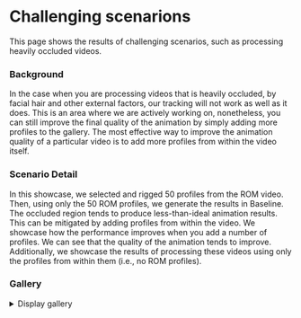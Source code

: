 # Challenging scenarions
This page shows the results of challenging scenarios, such as processing heavily occluded videos.

### Background
In the case when you are processing videos that is heavily occluded, by facial hair and other external factors, our tracking will not work as well as it does. This is an area where we are actively working on, nonetheless, you can still improve the final quality of the animation by simply adding more profiles to the gallery. The most effective way to improve the animation quality of a particular video is to add more profiles from within the video itself.

### Scenario Detail
In this showcase, we selected and rigged 50 profiles from the ROM video. Then, using only the 50 ROM profiles, we generate the results in Baseline. The occluded region tends to produce less-than-ideal animation results. \
This can be mitigated by adding profiles from within the video. We showcase how the performance improves when you add a number of profiles. We can see that the quality of the animation tends to improve. \
Additionally, we showcase the results of processing these videos using only the profiles from within them (i.e., no ROM profiles).

### Gallery
<details>
  <summary >Display gallery</summary>

| Performance Video | Baseline (50+0 Profiles) | 50+2 Profiles | 50+5 Profiles | 50+10 Profiles | 0+10 Profiles |
| --------- | --------- | --------- | --------- | --------- | --------- |
| <video height="300" controls><source src="https://github.com/ZukunFCS/artifacts/raw/refs/heads/master/benchmarks/common/challenging_reference_set/cheek_pull_both_t01.mp4" type="video/mp4"></video> |<video height="300" controls><source src="https://github.com/ZukunFCS/artifacts/raw/refs/heads/master/benchmarks/profile_counts/baseline/cheek_pull_both_t01.mp4" type="video/mp4"></video> |<video height="300" controls><source src="https://github.com/ZukunFCS/artifacts/raw/refs/heads/master/benchmarks/profile_counts/p_2/cheek_pull_both_t01.mp4" type="video/mp4"></video> |<video height="300" controls><source src="https://github.com/ZukunFCS/artifacts/raw/refs/heads/master/benchmarks/profile_counts/p_5/cheek_pull_both_t01.mp4" type="video/mp4"></video> |<video height="300" controls><source src="https://github.com/ZukunFCS/artifacts/raw/refs/heads/master/benchmarks/profile_counts/p_10/cheek_pull_both_t01.mp4" type="video/mp4"></video> |<video height="300" controls><source src="https://github.com/ZukunFCS/artifacts/raw/refs/heads/master/benchmarks/profile_counts/v_10/cheek_pull_both_t01.mp4" type="video/mp4"></video> |
| <video height="300" controls><source src="https://github.com/ZukunFCS/artifacts/raw/refs/heads/master/benchmarks/common/challenging_reference_set/cheek_pull_right_t01.mp4" type="video/mp4"></video> |<video height="300" controls><source src="https://github.com/ZukunFCS/artifacts/raw/refs/heads/master/benchmarks/profile_counts/baseline/cheek_pull_right_t01.mp4" type="video/mp4"></video> |<video height="300" controls><source src="https://github.com/ZukunFCS/artifacts/raw/refs/heads/master/benchmarks/profile_counts/p_2/cheek_pull_right_t01.mp4" type="video/mp4"></video> |<video height="300" controls><source src="https://github.com/ZukunFCS/artifacts/raw/refs/heads/master/benchmarks/profile_counts/p_5/cheek_pull_right_t01.mp4" type="video/mp4"></video> |<video height="300" controls><source src="https://github.com/ZukunFCS/artifacts/raw/refs/heads/master/benchmarks/profile_counts/p_10/cheek_pull_right_t01.mp4" type="video/mp4"></video> |<video height="300" controls><source src="https://github.com/ZukunFCS/artifacts/raw/refs/heads/master/benchmarks/profile_counts/v_10/cheek_pull_right_t01.mp4" type="video/mp4"></video> |
| <video height="300" controls><source src="https://github.com/ZukunFCS/artifacts/raw/refs/heads/master/benchmarks/common/challenging_reference_set/down_normal_t01.mp4" type="video/mp4"></video> |<video height="300" controls><source src="https://github.com/ZukunFCS/artifacts/raw/refs/heads/master/benchmarks/profile_counts/baseline/down_normal_t01.mp4" type="video/mp4"></video> |<video height="300" controls><source src="https://github.com/ZukunFCS/artifacts/raw/refs/heads/master/benchmarks/profile_counts/p_2/down_normal_t01.mp4" type="video/mp4"></video> |<video height="300" controls><source src="https://github.com/ZukunFCS/artifacts/raw/refs/heads/master/benchmarks/profile_counts/p_5/down_normal_t01.mp4" type="video/mp4"></video> |<video height="300" controls><source src="https://github.com/ZukunFCS/artifacts/raw/refs/heads/master/benchmarks/profile_counts/p_10/down_normal_t01.mp4" type="video/mp4"></video> |<video height="300" controls><source src="https://github.com/ZukunFCS/artifacts/raw/refs/heads/master/benchmarks/profile_counts/v_10/down_normal_t01.mp4" type="video/mp4"></video> |
| <video height="300" controls><source src="https://github.com/ZukunFCS/artifacts/raw/refs/heads/master/benchmarks/common/challenging_reference_set/down_silence_t01.mp4" type="video/mp4"></video> |<video height="300" controls><source src="https://github.com/ZukunFCS/artifacts/raw/refs/heads/master/benchmarks/profile_counts/baseline/down_silence_t01.mp4" type="video/mp4"></video> |<video height="300" controls><source src="https://github.com/ZukunFCS/artifacts/raw/refs/heads/master/benchmarks/profile_counts/p_2/down_silence_t01.mp4" type="video/mp4"></video> |<video height="300" controls><source src="https://github.com/ZukunFCS/artifacts/raw/refs/heads/master/benchmarks/profile_counts/p_5/down_silence_t01.mp4" type="video/mp4"></video> |<video height="300" controls><source src="https://github.com/ZukunFCS/artifacts/raw/refs/heads/master/benchmarks/profile_counts/p_10/down_silence_t01.mp4" type="video/mp4"></video> |<video height="300" controls><source src="https://github.com/ZukunFCS/artifacts/raw/refs/heads/master/benchmarks/profile_counts/v_10/down_silence_t01.mp4" type="video/mp4"></video> |
| <video height="300" controls><source src="https://github.com/ZukunFCS/artifacts/raw/refs/heads/master/benchmarks/common/challenging_reference_set/eye_scratch_both_t01.mp4" type="video/mp4"></video> |<video height="300" controls><source src="https://github.com/ZukunFCS/artifacts/raw/refs/heads/master/benchmarks/profile_counts/baseline/eye_scratch_both_t01.mp4" type="video/mp4"></video> |<video height="300" controls><source src="https://github.com/ZukunFCS/artifacts/raw/refs/heads/master/benchmarks/profile_counts/p_2/eye_scratch_both_t01.mp4" type="video/mp4"></video> |<video height="300" controls><source src="https://github.com/ZukunFCS/artifacts/raw/refs/heads/master/benchmarks/profile_counts/p_5/eye_scratch_both_t01.mp4" type="video/mp4"></video> |<video height="300" controls><source src="https://github.com/ZukunFCS/artifacts/raw/refs/heads/master/benchmarks/profile_counts/p_10/eye_scratch_both_t01.mp4" type="video/mp4"></video> |<video height="300" controls><source src="https://github.com/ZukunFCS/artifacts/raw/refs/heads/master/benchmarks/profile_counts/v_10/eye_scratch_both_t01.mp4" type="video/mp4"></video> |
| <video height="300" controls><source src="https://github.com/ZukunFCS/artifacts/raw/refs/heads/master/benchmarks/common/challenging_reference_set/eye_scratch_left_t01.mp4" type="video/mp4"></video> |<video height="300" controls><source src="https://github.com/ZukunFCS/artifacts/raw/refs/heads/master/benchmarks/profile_counts/baseline/eye_scratch_left_t01.mp4" type="video/mp4"></video> |<video height="300" controls><source src="https://github.com/ZukunFCS/artifacts/raw/refs/heads/master/benchmarks/profile_counts/p_2/eye_scratch_left_t01.mp4" type="video/mp4"></video> |<video height="300" controls><source src="https://github.com/ZukunFCS/artifacts/raw/refs/heads/master/benchmarks/profile_counts/p_5/eye_scratch_left_t01.mp4" type="video/mp4"></video> |<video height="300" controls><source src="https://github.com/ZukunFCS/artifacts/raw/refs/heads/master/benchmarks/profile_counts/p_10/eye_scratch_left_t01.mp4" type="video/mp4"></video> |<video height="300" controls><source src="https://github.com/ZukunFCS/artifacts/raw/refs/heads/master/benchmarks/profile_counts/v_10/eye_scratch_left_t01.mp4" type="video/mp4"></video> |
| <video height="300" controls><source src="https://github.com/ZukunFCS/artifacts/raw/refs/heads/master/benchmarks/common/challenging_reference_set/eyemask_normal_t01.mp4" type="video/mp4"></video> |<video height="300" controls><source src="https://github.com/ZukunFCS/artifacts/raw/refs/heads/master/benchmarks/profile_counts/baseline/eyemask_normal_t01.mp4" type="video/mp4"></video> |<video height="300" controls><source src="https://github.com/ZukunFCS/artifacts/raw/refs/heads/master/benchmarks/profile_counts/p_2/eyemask_normal_t01.mp4" type="video/mp4"></video> |<video height="300" controls><source src="https://github.com/ZukunFCS/artifacts/raw/refs/heads/master/benchmarks/profile_counts/p_5/eyemask_normal_t01.mp4" type="video/mp4"></video> |<video height="300" controls><source src="https://github.com/ZukunFCS/artifacts/raw/refs/heads/master/benchmarks/profile_counts/p_10/eyemask_normal_t01.mp4" type="video/mp4"></video> |<video height="300" controls><source src="https://github.com/ZukunFCS/artifacts/raw/refs/heads/master/benchmarks/profile_counts/v_10/eyemask_normal_t01.mp4" type="video/mp4"></video> |
| <video height="300" controls><source src="https://github.com/ZukunFCS/artifacts/raw/refs/heads/master/benchmarks/common/challenging_reference_set/eyepatch_normal_t01.mp4" type="video/mp4"></video> |<video height="300" controls><source src="https://github.com/ZukunFCS/artifacts/raw/refs/heads/master/benchmarks/profile_counts/baseline/eyepatch_normal_t01.mp4" type="video/mp4"></video> |<video height="300" controls><source src="https://github.com/ZukunFCS/artifacts/raw/refs/heads/master/benchmarks/profile_counts/p_2/eyepatch_normal_t01.mp4" type="video/mp4"></video> |<video height="300" controls><source src="https://github.com/ZukunFCS/artifacts/raw/refs/heads/master/benchmarks/profile_counts/p_5/eyepatch_normal_t01.mp4" type="video/mp4"></video> |<video height="300" controls><source src="https://github.com/ZukunFCS/artifacts/raw/refs/heads/master/benchmarks/profile_counts/p_10/eyepatch_normal_t01.mp4" type="video/mp4"></video> |<video height="300" controls><source src="https://github.com/ZukunFCS/artifacts/raw/refs/heads/master/benchmarks/profile_counts/v_10/eyepatch_normal_t01.mp4" type="video/mp4"></video> |
| <video height="300" controls><source src="https://github.com/ZukunFCS/artifacts/raw/refs/heads/master/benchmarks/common/challenging_reference_set/Gendou_normal_t01.mp4" type="video/mp4"></video> |<video height="300" controls><source src="https://github.com/ZukunFCS/artifacts/raw/refs/heads/master/benchmarks/profile_counts/baseline/Gendou_normal_t01.mp4" type="video/mp4"></video> |<video height="300" controls><source src="https://github.com/ZukunFCS/artifacts/raw/refs/heads/master/benchmarks/profile_counts/p_2/Gendou_normal_t01.mp4" type="video/mp4"></video> |<video height="300" controls><source src="https://github.com/ZukunFCS/artifacts/raw/refs/heads/master/benchmarks/profile_counts/p_5/Gendou_normal_t01.mp4" type="video/mp4"></video> |<video height="300" controls><source src="https://github.com/ZukunFCS/artifacts/raw/refs/heads/master/benchmarks/profile_counts/p_10/Gendou_normal_t01.mp4" type="video/mp4"></video> |<video height="300" controls><source src="https://github.com/ZukunFCS/artifacts/raw/refs/heads/master/benchmarks/profile_counts/v_10/Gendou_normal_t01.mp4" type="video/mp4"></video> |
| <video height="300" controls><source src="https://github.com/ZukunFCS/artifacts/raw/refs/heads/master/benchmarks/common/challenging_reference_set/glasses_normal_t01.mp4" type="video/mp4"></video> |<video height="300" controls><source src="https://github.com/ZukunFCS/artifacts/raw/refs/heads/master/benchmarks/profile_counts/baseline/glasses_normal_t01.mp4" type="video/mp4"></video> |<video height="300" controls><source src="https://github.com/ZukunFCS/artifacts/raw/refs/heads/master/benchmarks/profile_counts/p_2/glasses_normal_t01.mp4" type="video/mp4"></video> |<video height="300" controls><source src="https://github.com/ZukunFCS/artifacts/raw/refs/heads/master/benchmarks/profile_counts/p_5/glasses_normal_t01.mp4" type="video/mp4"></video> |<video height="300" controls><source src="https://github.com/ZukunFCS/artifacts/raw/refs/heads/master/benchmarks/profile_counts/p_10/glasses_normal_t01.mp4" type="video/mp4"></video> |<video height="300" controls><source src="https://github.com/ZukunFCS/artifacts/raw/refs/heads/master/benchmarks/profile_counts/v_10/glasses_normal_t01.mp4" type="video/mp4"></video> |
| <video height="300" controls><source src="https://github.com/ZukunFCS/artifacts/raw/refs/heads/master/benchmarks/common/challenging_reference_set/hide_right_normal_t01.mp4" type="video/mp4"></video> |<video height="300" controls><source src="https://github.com/ZukunFCS/artifacts/raw/refs/heads/master/benchmarks/profile_counts/baseline/hide_right_normal_t01.mp4" type="video/mp4"></video> |<video height="300" controls><source src="https://github.com/ZukunFCS/artifacts/raw/refs/heads/master/benchmarks/profile_counts/p_2/hide_right_normal_t01.mp4" type="video/mp4"></video> |<video height="300" controls><source src="https://github.com/ZukunFCS/artifacts/raw/refs/heads/master/benchmarks/profile_counts/p_5/hide_right_normal_t01.mp4" type="video/mp4"></video> |<video height="300" controls><source src="https://github.com/ZukunFCS/artifacts/raw/refs/heads/master/benchmarks/profile_counts/p_10/hide_right_normal_t01.mp4" type="video/mp4"></video> |<video height="300" controls><source src="https://github.com/ZukunFCS/artifacts/raw/refs/heads/master/benchmarks/profile_counts/v_10/hide_right_normal_t01.mp4" type="video/mp4"></video> |
| <video height="300" controls><source src="https://github.com/ZukunFCS/artifacts/raw/refs/heads/master/benchmarks/common/challenging_reference_set/kurohige_normal_t01.mp4" type="video/mp4"></video> |<video height="300" controls><source src="https://github.com/ZukunFCS/artifacts/raw/refs/heads/master/benchmarks/profile_counts/baseline/kurohige_normal_t01.mp4" type="video/mp4"></video> |<video height="300" controls><source src="https://github.com/ZukunFCS/artifacts/raw/refs/heads/master/benchmarks/profile_counts/p_2/kurohige_normal_t01.mp4" type="video/mp4"></video> |<video height="300" controls><source src="https://github.com/ZukunFCS/artifacts/raw/refs/heads/master/benchmarks/profile_counts/p_5/kurohige_normal_t01.mp4" type="video/mp4"></video> |<video height="300" controls><source src="https://github.com/ZukunFCS/artifacts/raw/refs/heads/master/benchmarks/profile_counts/p_10/kurohige_normal_t01.mp4" type="video/mp4"></video> |<video height="300" controls><source src="https://github.com/ZukunFCS/artifacts/raw/refs/heads/master/benchmarks/profile_counts/v_10/kurohige_normal_t01.mp4" type="video/mp4"></video> |
| <video height="300" controls><source src="https://github.com/ZukunFCS/artifacts/raw/refs/heads/master/benchmarks/common/challenging_reference_set/mask_normal_t01.mp4" type="video/mp4"></video> |<video height="300" controls><source src="https://github.com/ZukunFCS/artifacts/raw/refs/heads/master/benchmarks/profile_counts/baseline/mask_normal_t01.mp4" type="video/mp4"></video> |<video height="300" controls><source src="https://github.com/ZukunFCS/artifacts/raw/refs/heads/master/benchmarks/profile_counts/p_2/mask_normal_t01.mp4" type="video/mp4"></video> |<video height="300" controls><source src="https://github.com/ZukunFCS/artifacts/raw/refs/heads/master/benchmarks/profile_counts/p_5/mask_normal_t01.mp4" type="video/mp4"></video> |<video height="300" controls><source src="https://github.com/ZukunFCS/artifacts/raw/refs/heads/master/benchmarks/profile_counts/p_10/mask_normal_t01.mp4" type="video/mp4"></video> |<video height="300" controls><source src="https://github.com/ZukunFCS/artifacts/raw/refs/heads/master/benchmarks/profile_counts/v_10/mask_normal_t01.mp4" type="video/mp4"></video> |
| <video height="300" controls><source src="https://github.com/ZukunFCS/artifacts/raw/refs/heads/master/benchmarks/common/challenging_reference_set/shirohige_normal_t01.mp4" type="video/mp4"></video> |<video height="300" controls><source src="https://github.com/ZukunFCS/artifacts/raw/refs/heads/master/benchmarks/profile_counts/baseline/shirohige_normal_t01.mp4" type="video/mp4"></video> |<video height="300" controls><source src="https://github.com/ZukunFCS/artifacts/raw/refs/heads/master/benchmarks/profile_counts/p_2/shirohige_normal_t01.mp4" type="video/mp4"></video> |<video height="300" controls><source src="https://github.com/ZukunFCS/artifacts/raw/refs/heads/master/benchmarks/profile_counts/p_5/shirohige_normal_t01.mp4" type="video/mp4"></video> |<video height="300" controls><source src="https://github.com/ZukunFCS/artifacts/raw/refs/heads/master/benchmarks/profile_counts/p_10/shirohige_normal_t01.mp4" type="video/mp4"></video> |<video height="300" controls><source src="https://github.com/ZukunFCS/artifacts/raw/refs/heads/master/benchmarks/profile_counts/v_10/shirohige_normal_t01.mp4" type="video/mp4"></video> |
| <video height="300" controls><source src="https://github.com/ZukunFCS/artifacts/raw/refs/heads/master/benchmarks/common/challenging_reference_set/tobacco_disgyst_t01.mp4" type="video/mp4"></video> |<video height="300" controls><source src="https://github.com/ZukunFCS/artifacts/raw/refs/heads/master/benchmarks/profile_counts/baseline/tobacco_disgyst_t01.mp4" type="video/mp4"></video> |<video height="300" controls><source src="https://github.com/ZukunFCS/artifacts/raw/refs/heads/master/benchmarks/profile_counts/p_2/tobacco_disgyst_t01.mp4" type="video/mp4"></video> |<video height="300" controls><source src="https://github.com/ZukunFCS/artifacts/raw/refs/heads/master/benchmarks/profile_counts/p_5/tobacco_disgyst_t01.mp4" type="video/mp4"></video> |<video height="300" controls><source src="https://github.com/ZukunFCS/artifacts/raw/refs/heads/master/benchmarks/profile_counts/p_10/tobacco_disgyst_t01.mp4" type="video/mp4"></video> |<video height="300" controls><source src="https://github.com/ZukunFCS/artifacts/raw/refs/heads/master/benchmarks/profile_counts/v_10/tobacco_disgyst_t01.mp4" type="video/mp4"></video> |
| <video height="300" controls><source src="https://github.com/ZukunFCS/artifacts/raw/refs/heads/master/benchmarks/common/challenging_reference_set/tobacco_normal_t03.mp4" type="video/mp4"></video> |<video height="300" controls><source src="https://github.com/ZukunFCS/artifacts/raw/refs/heads/master/benchmarks/profile_counts/baseline/tobacco_normal_t03.mp4" type="video/mp4"></video> |<video height="300" controls><source src="https://github.com/ZukunFCS/artifacts/raw/refs/heads/master/benchmarks/profile_counts/p_2/tobacco_normal_t03.mp4" type="video/mp4"></video> |<video height="300" controls><source src="https://github.com/ZukunFCS/artifacts/raw/refs/heads/master/benchmarks/profile_counts/p_5/tobacco_normal_t03.mp4" type="video/mp4"></video> |<video height="300" controls><source src="https://github.com/ZukunFCS/artifacts/raw/refs/heads/master/benchmarks/profile_counts/p_10/tobacco_normal_t03.mp4" type="video/mp4"></video> |<video height="300" controls><source src="https://github.com/ZukunFCS/artifacts/raw/refs/heads/master/benchmarks/profile_counts/v_10/tobacco_normal_t03.mp4" type="video/mp4"></video> |
| <video height="300" controls><source src="https://github.com/ZukunFCS/artifacts/raw/refs/heads/master/benchmarks/common/challenging_reference_set/yubibue_normal_t01.mp4" type="video/mp4"></video> |<video height="300" controls><source src="https://github.com/ZukunFCS/artifacts/raw/refs/heads/master/benchmarks/profile_counts/baseline/yubibue_normal_t01.mp4" type="video/mp4"></video> |<video height="300" controls><source src="https://github.com/ZukunFCS/artifacts/raw/refs/heads/master/benchmarks/profile_counts/p_2/yubibue_normal_t01.mp4" type="video/mp4"></video> |<video height="300" controls><source src="https://github.com/ZukunFCS/artifacts/raw/refs/heads/master/benchmarks/profile_counts/p_5/yubibue_normal_t01.mp4" type="video/mp4"></video> |<video height="300" controls><source src="https://github.com/ZukunFCS/artifacts/raw/refs/heads/master/benchmarks/profile_counts/p_10/yubibue_normal_t01.mp4" type="video/mp4"></video> |<video height="300" controls><source src="https://github.com/ZukunFCS/artifacts/raw/refs/heads/master/benchmarks/profile_counts/v_10/yubibue_normal_t01.mp4" type="video/mp4"></video> |

</details>
